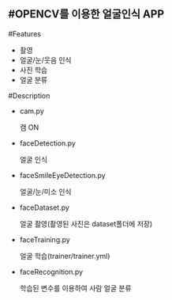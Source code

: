#OPENCV를 이용한 얼굴인식 APP
---

#Features
* 촬영
* 얼굴/눈/웃음 인식 
* 사진 학습 
* 얼굴 분류 

#Description
* cam.py

    캠 ON 

* faceDetection.py
    
    얼굴 인식
    
* faceSmileEyeDetection.py
   
   얼굴/눈/미소 인식

* faceDataset.py
    
    얼굴 촬영(촬영된 사진은 dataset폴더에 저장)

* faceTraining.py
    
    얼굴 학습(trainer/trainer.yml)
   
* faceRecognition.py
    
    학습된 변수를 이용하여 사람 얼굴 분류

